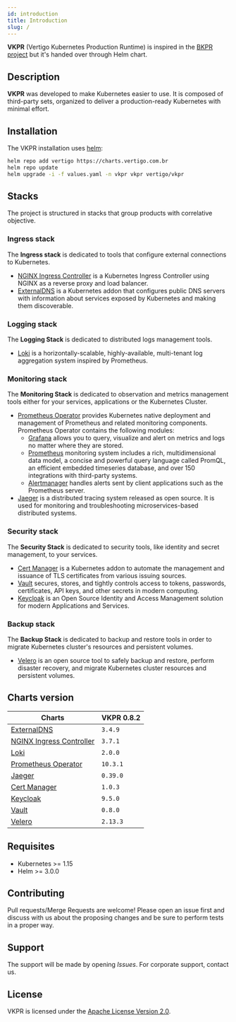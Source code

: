 ```yaml
---
id: introduction
title: Introduction
slug: /
---
```


**VKPR** (Vertigo Kubernetes Production Runtime) is inspired in the [BKPR project](https://github.com/bitnami/kube-prod-runtime) but it's handed over through Helm chart.

## Description

**VKPR** was developed to make Kubernetes easier to use. It is composed of third-party sets, organized to deliver a production-ready Kubernetes with minimal effort.

## Installation

The VKPR installation uses [helm](https://helm.sh/):

```sh
helm repo add vertigo https://charts.vertigo.com.br
helm repo update
helm upgrade -i -f values.yaml -n vkpr vkpr vertigo/vkpr
```

## Stacks

The project is structured in stacks that group products with correlative objective.

### Ingress stack
  
The **Ingress stack** is dedicated to tools that configure external connections to Kubernetes.

- [NGINX Ingress Controller](/docs/stacks#nginx-ingress-controller) is a Kubernetes Ingress Controller using NGINX as a reverse proxy and load balancer.
- [ExternalDNS](/docs/stacks#externaldns) is a Kubernetes addon that configures public DNS servers with information about services exposed by Kubernetes and making them discoverable.

### Logging stack

The **Logging Stack** is dedicated to distributed logs management tools.

- [Loki](/docs/stacks#loki) is a horizontally-scalable, highly-available, multi-tenant log aggregation system inspired by Prometheus.

### Monitoring stack

The **Monitoring Stack** is dedicated to observation and metrics management tools either for your services, applications or the Kubernetes Cluster.

- [Prometheus Operator](/docs/stacks#prometheus-operator) provides Kubernetes native deployment and management of Prometheus and related monitoring components. Prometheus Operator contains the following modules:
  - [Grafana](https://grafana.com/oss/grafana/) allows you to query, visualize and alert on metrics and logs no matter where they are stored.
  - [Prometheus](https://grafana.com/oss/prometheus/) monitoring system includes a rich, multidimensional data model, a concise and powerful query language called PromQL, an efficient embedded timeseries database, and over 150 integrations with third-party systems.
  - [Alertmanager](https://prometheus.io/docs/alerting/latest/alertmanager/) handles alerts sent by client applications such as the Prometheus server.
- [Jaeger](/docs/stacks#jaeger) is a distributed tracing system released as open source. It is used for monitoring and troubleshooting microservices-based distributed systems.

### Security stack

The **Security Stack** is dedicated to security tools, like identity and secret management, to your services.

- [Cert Manager](/docs/stacks#cert-manager) is a Kubernetes addon to automate the management and issuance of TLS certificates from various issuing sources.
- [Vault](/docs/stacks#vault) secures, stores, and tightly controls access to tokens, passwords, certificates, API keys, and other secrets in modern computing. 
- [Keycloak](/docs/stacks#keycloak) is an Open Source Identity and Access Management solution for modern Applications and Services.

### Backup stack

The **Backup Stack** is dedicated to backup and restore tools in order to migrate Kubernetes cluster's resources and persistent volumes.

- [Velero](/docs/stacks#velero) is an open source tool to safely backup and restore, perform disaster recovery, and migrate Kubernetes cluster resources and persistent volumes.

## Charts version

|                              Charts                               | VKPR 0.8.2 |
|-------------------------------------------------------------------|------------|
| [ExternalDNS](/docs/stacks#externaldns)                           |  `3.4.9`   |
| [NGINX Ingress Controller](/docs/stacks#nginx-ingress-controller) |  `3.7.1`   |
| [Loki](/docs/stacks#loki)                                         |  `2.0.0`   |
| [Prometheus Operator](/docs/stacks#prometheus-operator)           |  `10.3.1`  |
| [Jaeger](/docs/stacks#jaeger)                                     |  `0.39.0`  |
| [Cert Manager](/docs/stacks#cert-manager)                         |  `1.0.3`   |
| [Keycloak](/docs/stacks#keycloak)                                 |  `9.5.0`   |
| [Vault](/docs/stacks#vault)                                       |  `0.8.0`   |
| [Velero](/docs/stacks#velero)                                     |  `2.13.3`  |

## Requisites

- Kubernetes >= 1.15
- Helm >= 3.0.0

## Contributing

Pull requests/Merge Requests are welcome! Please open an issue first and discuss with us about the proposing changes and be sure to perform tests in a proper way.

## Support

The support will be made by opening *Issues*. 
For corporate support, contact us.

## License

VKPR is licensed under the [Apache License Version 2.0](https://github.com/vertigobr/vkpr/blob/master/LICENSE).
